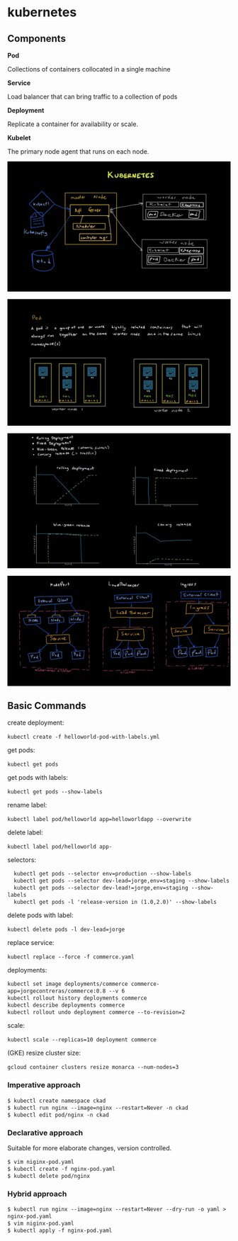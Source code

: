 # kubernetes

## Components

**Pod** 

Collections of containers collocated in a single machine

**Service** 

Load balancer that can bring traffic to a collection of pods

**Deployment** 

Replicate a container for availability or scale.

**Kubelet** 

The primary node agent that runs on each node.

![](media/architecture.jpeg)

![](media/pod.jpeg)

![](media/deployments.jpeg)

![](media/services.jpeg)

## Basic Commands

create deployment:

`kubectl create -f helloworld-pod-with-labels.yml`
  
get pods:

`kubectl get pods`
  
get pods with labels:

`kubectl get pods --show-labels`
  
rename label:

`kubectl label pod/helloworld app=helloworldapp --overwrite`
  
delete label:

`kubectl label pod/helloworld app-`
  
selectors:

```
  kubectl get pods --selector env=production --show-labels
  kubectl get pods --selector dev-lead=jorge,env=staging --show-labels
  kubectl get pods --selector dev-lead!=jorge,env=staging --show-labels
  kubectl get pods -l 'release-version in (1.0,2.0)' --show-labels
```

delete pods with label:

`kubectl delete pods -l dev-lead=jorge`


replace service:

`kubectl replace --force -f commerce.yaml`

deployments:

```
kubectl set image deployments/commerce commerce-app=jorgecontreras/commerce:0.8 --v 6
kubectl rollout history deployments commerce
kubectl describe deployments commerce
kubectl rollout undo deployment commerce --to-revision=2

```

scale:

`kubectl scale --replicas=10 deployment commerce`

(GKE) resize cluster size:

`gcloud container clusters resize monarca --num-nodes=3`

### Imperative approach

```
$ kubectl create namespace ckad
$ kubectl run nginx --image=nginx --restart=Never -n ckad
$ kubectl edit pod/nginx -n ckad
```

### Declarative approach

Suitable for more elaborate changes, version controlled.

```
$ vim niginx-pod.yaml
$ kubectl create -f nginx-pod.yaml
$ kubectl delete pod/nginx
```
### Hybrid approach

```
$ kubectl run nginx --image=nginx --restart=Never --dry-run -o yaml > nginx-pod.yaml
$ vim niginx-pod.yaml
$ kubectl apply -f nginx-pod.yaml
```
